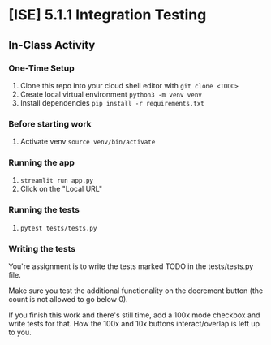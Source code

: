 # [ISE] 5.1.1 Integration Testing

## In-Class Activity

### One-Time Setup

1. Clone this repo into your cloud shell editor with `git clone <TODO>`
1. Create local virtual environment `python3 -m venv venv`
1. Install dependencies `pip install -r requirements.txt`

### Before starting work

1. Activate venv `source venv/bin/activate`

### Running the app

1. `streamlit run app.py`
1. Click on the "Local URL"

### Running the tests

1. `pytest tests/tests.py`

### Writing the tests

You're assignment is to write the tests marked TODO in the tests/tests.py file.

Make sure you test the additional functionality on the decrement button (the count is not allowed to go below 0).

If you finish this work and there's still time, add a 100x mode checkbox and write tests for that. How the 100x and 10x buttons interact/overlap is left up to you.
